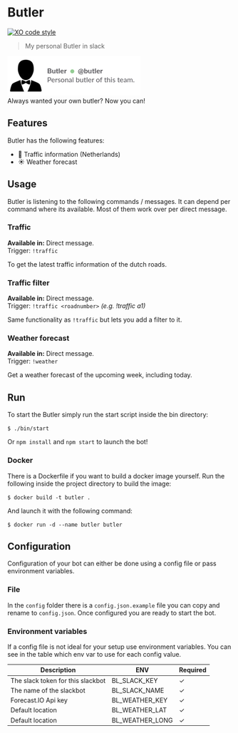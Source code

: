 
# Butler
[![XO code style](https://img.shields.io/badge/code_style-XO-5ed9c7.svg)](https://github.com/sindresorhus/xo)

> My personal Butler in slack

![search and download example](assets/images/butler_screenshot.png)<br>
Always wanted your own butler? Now you can!

## Features
Butler has the following features:
- :car: Traffic information (Netherlands)
- :sunny: Weather forecast

## Usage
Butler is listening to the following commands / messages. It can depend per command where its available. Most of them work over per direct message.

### Traffic
**Available in:** Direct message. <br>
Trigger: `!traffic`

To get the latest traffic information of the dutch roads.

### Traffic filter
**Available in:** Direct message. <br>
Trigger: `!traffic <roadnumber>` _(e.g. !traffic a1)_

Same functionality as `!traffic` but lets you add a filter to it.

### Weather forecast
**Available in:** Direct message. <br>
Trigger: `!weather`

Get a weather forecast of the upcoming week, including today.

## Run
To start the Butler simply run the start script inside the bin directory:
```
$ ./bin/start
```
Or `npm install` and `npm start` to launch the bot!

### Docker
There is a Dockerfile if you want to build a docker image yourself. Run the following inside the project directory to build the image:
```
$ docker build -t butler .
```
And launch it with the following command:
```
$ docker run -d --name butler butler
```

## Configuration
Configuration of your bot can either be done using a config file or pass environment variables.

### File
In the `config` folder there is a `config.json.example` file you can copy and rename to `config.json`. Once configured you are ready to start the bot.

### Environment variables
If a config file is not ideal for your setup use environment variables. You can see in the table which env var to use for each config value.

| Description | ENV | Required |
|-------------|-----|----------|
| The slack token for this slackbot | BL_SLACK_KEY | ✓ |
| The name of the slackbot | BL_SLACK_NAME | ✓ |
| Forecast.IO Api key | BL_WEATHER_KEY | ✓ |
| Default location | BL_WEATHER_LAT | ✓ |
| Default location | BL_WEATHER_LONG | ✓ |

